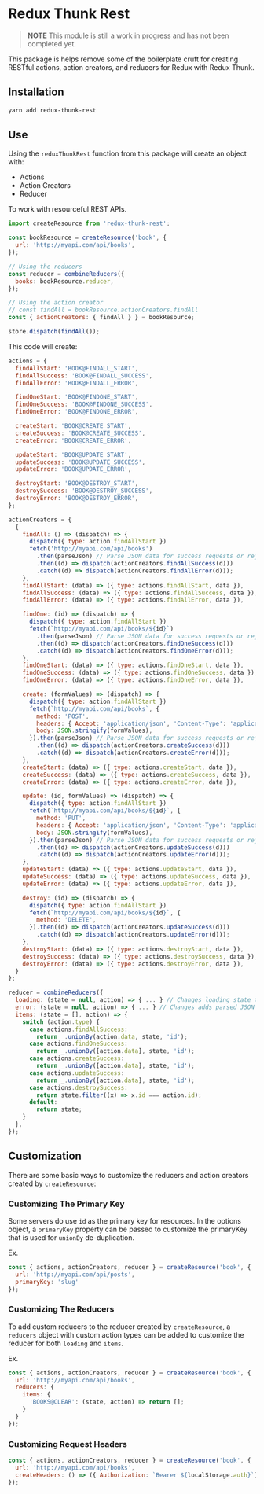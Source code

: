 # Redux Thunk Rest

> **NOTE** This module is still a work in progress and has not been completed yet.

This package is helps remove some of the boilerplate cruft for creating RESTful actions, action creators, and reducers for Redux with Redux Thunk.

## Installation

```bash
yarn add redux-thunk-rest
```

## Use

Using the `reduxThunkRest` function from this package will create an object with:

* Actions
* Action Creators
* Reducer

To work with resourceful REST APIs.

```js
import createResource from 'redux-thunk-rest';

const bookResource = createResource('book', {
  url: 'http://myapi.com/api/books',
});

// Using the reducers
const reducer = combineReducers({
  books: bookResource.reducer,
});

// Using the action creator
// const findAll = bookResource.actionCreators.findAll
const { actionCreators: { findAll } } = bookResource;

store.dispatch(findAll());
```

This code will create:

```js
actions = {
  findAllStart: 'BOOK@FINDALL_START',
  findAllSuccess: 'BOOK@FINDALL_SUCCESS',
  findAllError: 'BOOK@FINDALL_ERROR',

  findOneStart: 'BOOK@FINDONE_START',
  findOneSuccess: 'BOOK@FINDONE_SUCCESS',
  findOneError: 'BOOK@FINDONE_ERROR',

  createStart: 'BOOK@CREATE_START',
  createSuccess: 'BOOK@CREATE_SUCCESS',
  createError: 'BOOK@CREATE_ERROR',

  updateStart: 'BOOK@UPDATE_START',
  updateSuccess: 'BOOK@UPDATE_SUCCESS',
  updateError: 'BOOK@UPDATE_ERROR',

  destroyStart: 'BOOK@DESTROY_START',
  destroySuccess: 'BOOK@DESTROY_SUCCESS',
  destroyError: 'BOOK@DESTROY_ERROR',
};

actionCreators = {
  {
    findAll: () => (dispatch) => {
      dispatch({ type: action.findAllStart })
      fetch('http://myapi.com/api/books')
        .then(parseJson) // Parse JSON data for success requests or reject and parse error JSON
        .then((d) => dispatch(actionCreators.findAllSuccess(d)))
        .catch((d) => dispatch(actionCreators.findAllError(d)));
    },
    findAllStart: (data) => ({ type: actions.findAllStart, data }),
    findAllSuccess: (data) => ({ type: actions.findAllSuccess, data }),
    findAllError: (data) => ({ type: actions.findAllError, data }),

    findOne: (id) => (dispatch) => {
      dispatch({ type: action.findAllStart })
      fetch(`http://myapi.com/api/books/${id}`)
        .then(parseJson) // Parse JSON data for success requests or reject and parse error JSON
        .then((d) => dispatch(actionCreators.findOneSuccess(d)))
        .catch((d) => dispatch(actionCreators.findOneError(d)));
    },
    findOneStart: (data) => ({ type: actions.findOneStart, data }),
    findOneSuccess: (data) => ({ type: actions.findOneSuccess, data }),
    findOneError: (data) => ({ type: actions.findOneError, data }),

    create: (formValues) => (dispatch) => {
      dispatch({ type: action.findAllStart })
      fetch(`http://myapi.com/api/books`, {
        method: 'POST',
        headers: { Accept: 'application/json', 'Content-Type': 'application/json' },
        body: JSON.stringify(formValues),
      }).then(parseJson) // Parse JSON data for success requests or reject and parse error JSON
        .then((d) => dispatch(actionCreators.createSuccess(d)))
        .catch((d) => dispatch(actionCreators.createError(d)));
    },
    createStart: (data) => ({ type: actions.createStart, data }),
    createSuccess: (data) => ({ type: actions.createSuccess, data }),
    createError: (data) => ({ type: actions.createError, data }),

    update: (id, formValues) => (dispatch) => {
      dispatch({ type: action.findAllStart })
      fetch(`http://myapi.com/api/books/${id}`, {
        method: 'PUT',
        headers: { Accept: 'application/json', 'Content-Type': 'application/json' },
        body: JSON.stringify(formValues),
      }).then(parseJson) // Parse JSON data for success requests or reject and parse error JSON
        .then((d) => dispatch(actionCreators.updateSuccess(d)))
        .catch((d) => dispatch(actionCreators.updateError(d)));
    },
    updateStart: (data) => ({ type: actions.updateStart, data }),
    updateSuccess: (data) => ({ type: actions.updateSuccess, data }),
    updateError: (data) => ({ type: actions.updateError, data }),

    destroy: (id) => (dispatch) => {
      dispatch({ type: action.findAllStart })
      fetch(`http://myapi.com/api/books/${id}`, {
        method: 'DELETE',
      }).then((d) => dispatch(actionCreators.updateSuccess(d)))
        .catch((d) => dispatch(actionCreators.updateError(d)));
    },
    destroyStart: (data) => ({ type: actions.destroyStart, data }),
    destroySuccess: (data) => ({ type: actions.destroySuccess, data }),
    destroyError: (data) => ({ type: actions.destroyError, data }),
  }
};

reducer = combineReducers({
  loading: (state = null, action) => { ... } // Changes loading state to null, "start", or "error" depending on actions
  error: (state = null, action) => { ... } // Changes adds parsed JSON error information on "error" clears on start/success action
  items: (state = [], action) => {
    switch (action.type) {
      case actions.findAllSuccess:
        return _.unionBy(action.data, state, 'id');
      case actions.findOneSuccess:
        return _.unionBy([action.data], state, 'id');
      case actions.createSuccess:
        return _.unionBy([action.data], state, 'id');
      case actions.updateSuccess:
        return _.unionBy([action.data], state, 'id');
      case actions.destroySuccess:
        return state.filter((x) => x.id === action.id);
      default:
        return state;
    }
  },
});
```

## Customization

There are some basic ways to customize the reducers and action creators created by `createResource`:

### Customizing The Primary Key

Some servers do use `id` as the primary key for resources.
In the options object, a `primaryKey` property can be passed to customize the primaryKey that is used for `unionBy` de-duplication.

Ex.

```js
const { actions, actionCreators, reducer } = createResource('book', {
  url: 'http://myapi.com/api/posts',
  primaryKey: 'slug'
});
```

### Customizing The Reducers

To add custom reducers to the reducer created by `createResource`, a `reducers` object with custom action types can be added to customize the reducer for both `loading` and `items`.

Ex.

```js
const { actions, actionCreators, reducer } = createResource('book', {
  url: 'http://myapi.com/api/books',
  reducers: {
    items: {
      'BOOKS@CLEAR': (state, action) => return [];
    }
  }
});
```

### Customizing Request Headers

```js
const { actions, actionCreators, reducer } = createResource('book', {
  url: 'http://myapi.com/api/books',
  createHeaders: () => ({ Authorization: `Bearer ${localStorage.auth}`})
});
```
